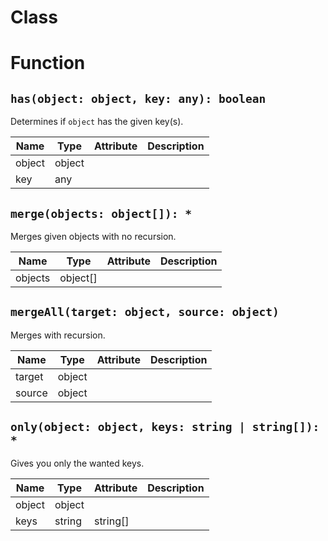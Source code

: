 # Class

# Function

## `has(object: object, key: any): boolean`

Determines if `object` has the given key(s).

| Name | Type | Attribute | Description |
| --- | --- | --- | --- |
| object | object |  |
| key | any |  |

## `merge(objects: object[]): *`

Merges given objects with no recursion.

| Name | Type | Attribute | Description |
| --- | --- | --- | --- |
| objects | object[] |  |

## `mergeAll(target: object, source: object)`

Merges with recursion.

| Name | Type | Attribute | Description |
| --- | --- | --- | --- |
| target | object |  |
| source | object |  |

## `only(object: object, keys: string | string[]): *`

Gives you only the wanted keys.

| Name | Type | Attribute | Description |
| --- | --- | --- | --- |
| object | object |  |
| keys | string | string[] |  |